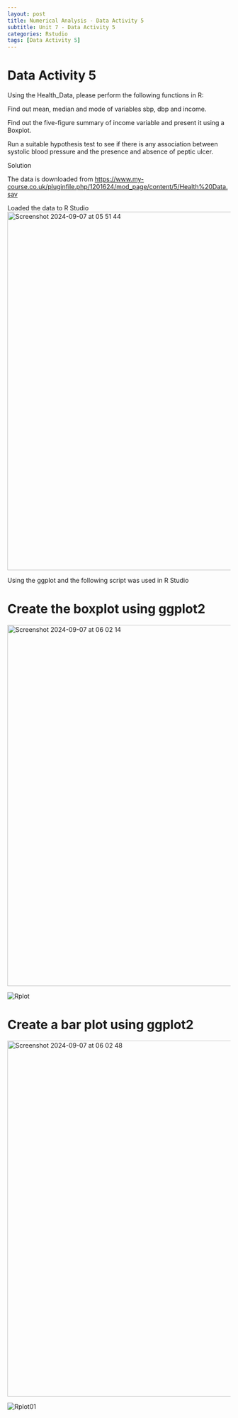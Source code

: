 ```yaml
---
layout: post
title: Numerical Analysis - Data Activity 5
subtitle: Unit 7 - Data Activity 5
categories: Rstudio
tags: [Data Activity 5]
---
```

# Data Activity 5

Using the Health_Data, please perform the following functions in R:

Find out mean, median and mode of variables sbp, dbp and income.

Find out the five-figure summary of income variable and present it using a Boxplot.

Run a suitable hypothesis test to see if there is any association between systolic blood pressure and the presence and absence of peptic ulcer.

Solution

The data is downloaded from https://www.my-course.co.uk/pluginfile.php/1201624/mod_page/content/5/Health%20Data.sav

Loaded the data to R Studio 
<img width="807" alt="Screenshot 2024-09-07 at 05 51 44" src="https://github.com/user-attachments/assets/36976f91-afe1-4740-971b-a41282a2d80d">

Using the ggplot and the following script was used in R Studio

# Create the boxplot using ggplot2

<img width="813" alt="Screenshot 2024-09-07 at 06 02 14" src="https://github.com/user-attachments/assets/ff0bc862-99e5-417e-aa1d-c3c2a50c08c5">

  ![Rplot](https://github.com/user-attachments/assets/52a1b634-0d8b-4ac7-8896-e52919680f92)

# Create a bar plot using ggplot2

<img width="801" alt="Screenshot 2024-09-07 at 06 02 48" src="https://github.com/user-attachments/assets/90ba307f-a216-4d20-ba46-aa177dc1186c">

  ![Rplot01](https://github.com/user-attachments/assets/6ecbdf2e-66aa-4d37-bac9-9788c9894f26)




